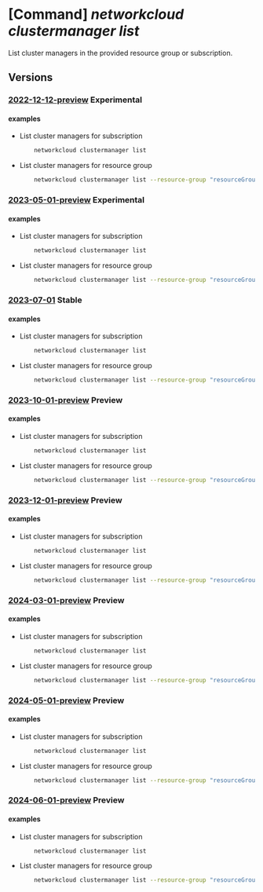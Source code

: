 # [Command] _networkcloud clustermanager list_

List cluster managers in the provided resource group or subscription.

## Versions

### [2022-12-12-preview](/Resources/mgmt-plane/L3N1YnNjcmlwdGlvbnMve30vcHJvdmlkZXJzL21pY3Jvc29mdC5uZXR3b3JrY2xvdWQvY2x1c3Rlcm1hbmFnZXJz/2022-12-12-preview.xml) **Experimental**

<!-- mgmt-plane /subscriptions/{}/providers/microsoft.networkcloud/clustermanagers 2022-12-12-preview -->
<!-- mgmt-plane /subscriptions/{}/resourcegroups/{}/providers/microsoft.networkcloud/clustermanagers 2022-12-12-preview -->

#### examples

- List cluster managers for subscription
    ```bash
        networkcloud clustermanager list
    ```

- List cluster managers for resource group
    ```bash
        networkcloud clustermanager list --resource-group "resourceGroupName"
    ```

### [2023-05-01-preview](/Resources/mgmt-plane/L3N1YnNjcmlwdGlvbnMve30vcHJvdmlkZXJzL21pY3Jvc29mdC5uZXR3b3JrY2xvdWQvY2x1c3Rlcm1hbmFnZXJz/2023-05-01-preview.xml) **Experimental**

<!-- mgmt-plane /subscriptions/{}/providers/microsoft.networkcloud/clustermanagers 2023-05-01-preview -->
<!-- mgmt-plane /subscriptions/{}/resourcegroups/{}/providers/microsoft.networkcloud/clustermanagers 2023-05-01-preview -->

#### examples

- List cluster managers for subscription
    ```bash
        networkcloud clustermanager list
    ```

- List cluster managers for resource group
    ```bash
        networkcloud clustermanager list --resource-group "resourceGroupName"
    ```

### [2023-07-01](/Resources/mgmt-plane/L3N1YnNjcmlwdGlvbnMve30vcHJvdmlkZXJzL21pY3Jvc29mdC5uZXR3b3JrY2xvdWQvY2x1c3Rlcm1hbmFnZXJz/2023-07-01.xml) **Stable**

<!-- mgmt-plane /subscriptions/{}/providers/microsoft.networkcloud/clustermanagers 2023-07-01 -->
<!-- mgmt-plane /subscriptions/{}/resourcegroups/{}/providers/microsoft.networkcloud/clustermanagers 2023-07-01 -->

#### examples

- List cluster managers for subscription
    ```bash
        networkcloud clustermanager list
    ```

- List cluster managers for resource group
    ```bash
        networkcloud clustermanager list --resource-group "resourceGroupName"
    ```

### [2023-10-01-preview](/Resources/mgmt-plane/L3N1YnNjcmlwdGlvbnMve30vcHJvdmlkZXJzL21pY3Jvc29mdC5uZXR3b3JrY2xvdWQvY2x1c3Rlcm1hbmFnZXJz/2023-10-01-preview.xml) **Preview**

<!-- mgmt-plane /subscriptions/{}/providers/microsoft.networkcloud/clustermanagers 2023-10-01-preview -->
<!-- mgmt-plane /subscriptions/{}/resourcegroups/{}/providers/microsoft.networkcloud/clustermanagers 2023-10-01-preview -->

#### examples

- List cluster managers for subscription
    ```bash
        networkcloud clustermanager list
    ```

- List cluster managers for resource group
    ```bash
        networkcloud clustermanager list --resource-group "resourceGroupName"
    ```

### [2023-12-01-preview](/Resources/mgmt-plane/L3N1YnNjcmlwdGlvbnMve30vcHJvdmlkZXJzL21pY3Jvc29mdC5uZXR3b3JrY2xvdWQvY2x1c3Rlcm1hbmFnZXJz/2023-12-01-preview.xml) **Preview**

<!-- mgmt-plane /subscriptions/{}/providers/microsoft.networkcloud/clustermanagers 2023-12-01-preview -->
<!-- mgmt-plane /subscriptions/{}/resourcegroups/{}/providers/microsoft.networkcloud/clustermanagers 2023-12-01-preview -->

#### examples

- List cluster managers for subscription
    ```bash
        networkcloud clustermanager list
    ```

- List cluster managers for resource group
    ```bash
        networkcloud clustermanager list --resource-group "resourceGroupName"
    ```

### [2024-03-01-preview](/Resources/mgmt-plane/L3N1YnNjcmlwdGlvbnMve30vcHJvdmlkZXJzL21pY3Jvc29mdC5uZXR3b3JrY2xvdWQvY2x1c3Rlcm1hbmFnZXJz/2024-03-01-preview.xml) **Preview**

<!-- mgmt-plane /subscriptions/{}/providers/microsoft.networkcloud/clustermanagers 2024-03-01-preview -->
<!-- mgmt-plane /subscriptions/{}/resourcegroups/{}/providers/microsoft.networkcloud/clustermanagers 2024-03-01-preview -->

#### examples

- List cluster managers for subscription
    ```bash
        networkcloud clustermanager list
    ```

- List cluster managers for resource group
    ```bash
        networkcloud clustermanager list --resource-group "resourceGroupName"
    ```

### [2024-05-01-preview](/Resources/mgmt-plane/L3N1YnNjcmlwdGlvbnMve30vcHJvdmlkZXJzL21pY3Jvc29mdC5uZXR3b3JrY2xvdWQvY2x1c3Rlcm1hbmFnZXJz/2024-05-01-preview.xml) **Preview**

<!-- mgmt-plane /subscriptions/{}/providers/microsoft.networkcloud/clustermanagers 2024-05-01-preview -->
<!-- mgmt-plane /subscriptions/{}/resourcegroups/{}/providers/microsoft.networkcloud/clustermanagers 2024-05-01-preview -->

#### examples

- List cluster managers for subscription
    ```bash
        networkcloud clustermanager list
    ```

- List cluster managers for resource group
    ```bash
        networkcloud clustermanager list --resource-group "resourceGroupName"
    ```

### [2024-06-01-preview](/Resources/mgmt-plane/L3N1YnNjcmlwdGlvbnMve30vcHJvdmlkZXJzL21pY3Jvc29mdC5uZXR3b3JrY2xvdWQvY2x1c3Rlcm1hbmFnZXJz/2024-06-01-preview.xml) **Preview**

<!-- mgmt-plane /subscriptions/{}/providers/microsoft.networkcloud/clustermanagers 2024-06-01-preview -->
<!-- mgmt-plane /subscriptions/{}/resourcegroups/{}/providers/microsoft.networkcloud/clustermanagers 2024-06-01-preview -->

#### examples

- List cluster managers for subscription
    ```bash
        networkcloud clustermanager list
    ```

- List cluster managers for resource group
    ```bash
        networkcloud clustermanager list --resource-group "resourceGroupName"
    ```
